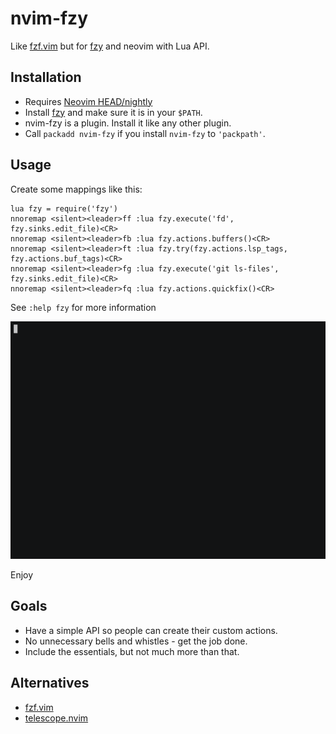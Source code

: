 # nvim-fzy

Like [fzf.vim][1] but for [fzy][2] and neovim with Lua API.


## Installation

- Requires [Neovim HEAD/nightly][3]
- Install [fzy][2] and make sure it is in your `$PATH`.
- nvim-fzy is a plugin. Install it like any other plugin.
- Call `packadd nvim-fzy` if you install `nvim-fzy` to `'packpath'`.


## Usage

Create some mappings like this:

```vimL
lua fzy = require('fzy')
nnoremap <silent><leader>ff :lua fzy.execute('fd', fzy.sinks.edit_file)<CR>
nnoremap <silent><leader>fb :lua fzy.actions.buffers()<CR>
nnoremap <silent><leader>ft :lua fzy.try(fzy.actions.lsp_tags, fzy.actions.buf_tags)<CR>
nnoremap <silent><leader>fg :lua fzy.execute('git ls-files', fzy.sinks.edit_file)<CR>
nnoremap <silent><leader>fq :lua fzy.actions.quickfix()<CR>
```


See `:help fzy` for more information

![demo](demo/demo.gif)

Enjoy


## Goals

- Have a simple API so people can create their custom actions.
- No unnecessary bells and whistles - get the job done.
- Include the essentials, but not much more than that.


## Alternatives

- [fzf.vim][1]
- [telescope.nvim][4]


[1]: https://github.com/junegunn/fzf.vim
[2]: https://github.com/jhawthorn/fzy
[3]: https://github.com/neovim/neovim/releases/tag/nightly
[4]: https://github.com/nvim-lua/telescope.nvim
